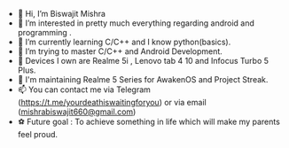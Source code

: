 - 👋 Hi, I’m Biswajit Mishra
- 👀 I’m interested in pretty much everything regarding android and programming .
- 🌱 I’m currently learning C/C++ and I know python(basics).
- 💞️ I’m trying to master C/C++ and Android Development.
- 📱 Devices I own are Realme 5i , Lenovo tab 4 10 and Infocus Turbo 5 Plus.
- 📱 I'm maintaining Realme 5 Series for AwakenOS and Project Streak.
- 📫 You can contact me via Telegram (https://t.me/yourdeathiswaitingforyou) or via email (mishrabiswajit660@gmail.com)
- ⚽ Future goal : To achieve something in life which will make my parents feel proud.


<!---
mishrabiswajit/mishrabiswajit is a ✨ special ✨ repository because its `README.md` (this file) appears on your GitHub profile.
You can click the Preview link to take a look at your changes.
--->
